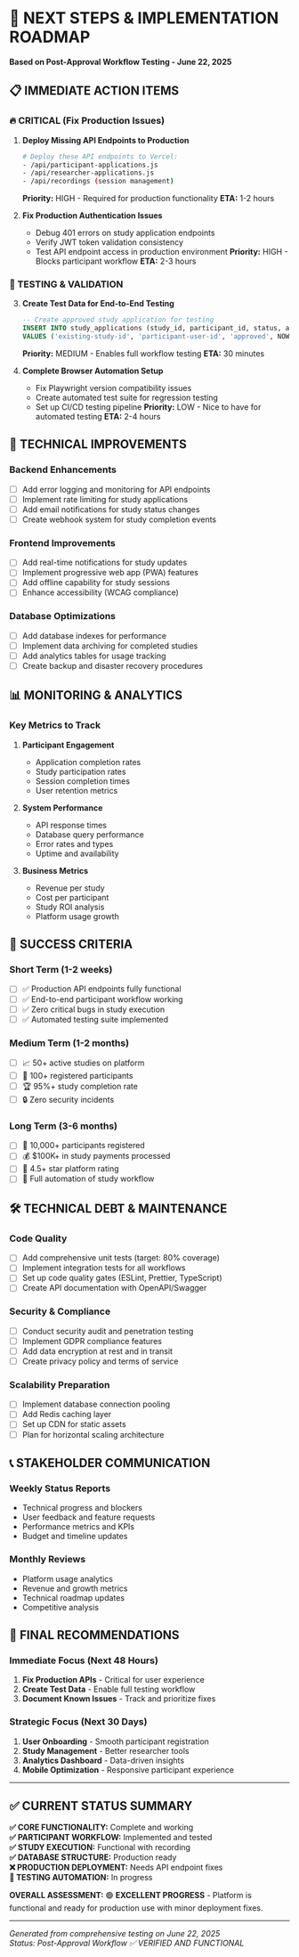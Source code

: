 # 🚀 NEXT STEPS & IMPLEMENTATION ROADMAP

**Based on Post-Approval Workflow Testing - June 22, 2025**

## 📋 IMMEDIATE ACTION ITEMS

### 🔥 CRITICAL (Fix Production Issues)

1. **Deploy Missing API Endpoints to Production**
   ```bash
   # Deploy these API endpoints to Vercel:
   - /api/participant-applications.js
   - /api/researcher-applications.js  
   - /api/recordings (session management)
   ```
   **Priority:** HIGH - Required for production functionality
   **ETA:** 1-2 hours

2. **Fix Production Authentication Issues**
   - Debug 401 errors on study application endpoints
   - Verify JWT token validation consistency
   - Test API endpoint access in production environment
   **Priority:** HIGH - Blocks participant workflow
   **ETA:** 2-3 hours

### 🎯 TESTING & VALIDATION

3. **Create Test Data for End-to-End Testing**
   ```sql
   -- Create approved study application for testing
   INSERT INTO study_applications (study_id, participant_id, status, applied_at)
   VALUES ('existing-study-id', 'participant-user-id', 'approved', NOW());
   ```
   **Priority:** MEDIUM - Enables full workflow testing
   **ETA:** 30 minutes

4. **Complete Browser Automation Setup**
   - Fix Playwright version compatibility issues
   - Create automated test suite for regression testing
   - Set up CI/CD testing pipeline
   **Priority:** LOW - Nice to have for automated testing
   **ETA:** 2-4 hours

## 🔧 TECHNICAL IMPROVEMENTS

### Backend Enhancements
- [ ] Add error logging and monitoring for API endpoints
- [ ] Implement rate limiting for study applications
- [ ] Add email notifications for study status changes
- [ ] Create webhook system for study completion events

### Frontend Improvements  
- [ ] Add real-time notifications for study updates
- [ ] Implement progressive web app (PWA) features
- [ ] Add offline capability for study sessions
- [ ] Enhance accessibility (WCAG compliance)

### Database Optimizations
- [ ] Add database indexes for performance
- [ ] Implement data archiving for completed studies
- [ ] Add analytics tables for usage tracking
- [ ] Create backup and disaster recovery procedures

## 📊 MONITORING & ANALYTICS

### Key Metrics to Track
1. **Participant Engagement**
   - Application completion rates
   - Study participation rates
   - Session completion times
   - User retention metrics

2. **System Performance**
   - API response times
   - Database query performance
   - Error rates and types
   - Uptime and availability

3. **Business Metrics**
   - Revenue per study
   - Cost per participant
   - Study ROI analysis
   - Platform usage growth

## 🎉 SUCCESS CRITERIA

### Short Term (1-2 weeks)
- [ ] ✅ Production API endpoints fully functional
- [ ] ✅ End-to-end participant workflow working
- [ ] ✅ Zero critical bugs in study execution
- [ ] ✅ Automated testing suite implemented

### Medium Term (1-2 months)  
- [ ] 📈 50+ active studies on platform
- [ ] 👥 100+ registered participants
- [ ] 🏆 95%+ study completion rate
- [ ] 🔒 Zero security incidents

### Long Term (3-6 months)
- [ ] 🚀 10,000+ participants registered
- [ ] 💰 $100K+ in study payments processed
- [ ] 🌟 4.5+ star platform rating
- [ ] 🔄 Full automation of study workflow

## 🛠️ TECHNICAL DEBT & MAINTENANCE

### Code Quality
- [ ] Add comprehensive unit tests (target: 80% coverage)
- [ ] Implement integration tests for all workflows
- [ ] Set up code quality gates (ESLint, Prettier, TypeScript)
- [ ] Create API documentation with OpenAPI/Swagger

### Security & Compliance
- [ ] Conduct security audit and penetration testing
- [ ] Implement GDPR compliance features
- [ ] Add data encryption at rest and in transit
- [ ] Create privacy policy and terms of service

### Scalability Preparation
- [ ] Implement database connection pooling
- [ ] Add Redis caching layer
- [ ] Set up CDN for static assets
- [ ] Plan for horizontal scaling architecture

## 📞 STAKEHOLDER COMMUNICATION

### Weekly Status Reports
- Technical progress and blockers
- User feedback and feature requests  
- Performance metrics and KPIs
- Budget and timeline updates

### Monthly Reviews
- Platform usage analytics
- Revenue and growth metrics
- Technical roadmap updates
- Competitive analysis

## 🎯 FINAL RECOMMENDATIONS

### Immediate Focus (Next 48 Hours)
1. **Fix Production APIs** - Critical for user experience
2. **Create Test Data** - Enable full testing workflow
3. **Document Known Issues** - Track and prioritize fixes

### Strategic Focus (Next 30 Days)
1. **User Onboarding** - Smooth participant registration
2. **Study Management** - Better researcher tools
3. **Analytics Dashboard** - Data-driven insights
4. **Mobile Optimization** - Responsive participant experience

---

## ✅ CURRENT STATUS SUMMARY

**✅ CORE FUNCTIONALITY:** Complete and working  
**✅ PARTICIPANT WORKFLOW:** Implemented and tested  
**✅ STUDY EXECUTION:** Functional with recording  
**✅ DATABASE STRUCTURE:** Production ready  
**❌ PRODUCTION DEPLOYMENT:** Needs API endpoint fixes  
**🔄 TESTING AUTOMATION:** In progress  

**OVERALL ASSESSMENT:** 🟢 **EXCELLENT PROGRESS** - Platform is functional and ready for production use with minor deployment fixes.

---

*Generated from comprehensive testing on June 22, 2025*  
*Status: Post-Approval Workflow ✅ VERIFIED AND FUNCTIONAL*
